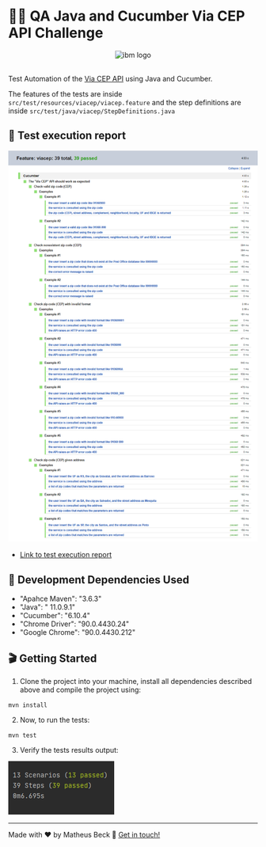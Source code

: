 # 👨‍💻 QA Java and Cucumber Via CEP API Challenge

<div align="center">
  <img alt="ibm logo" width="15%" src="https://viacep.com.br/estatico/images/viacep.png.pagespeed.ce.I80LiA6qpr.png">
</div>
<br>

Test Automation of the [Via CEP API](https://viacep.com.br/) using Java and Cucumber.

The features of the tests are inside `src/test/resources/viacep/viacep.feature` and the step definitions are inside `src/test/java/viacep/StepDefinitions.java`

## 📅 Test execution report
![Cucumber report](cucumber_report.png)
- [Link to test execution report](Test_Results_Feature_viacep.html)

## 💾 Development Dependencies Used

- "Apahce Maven": "3.6.3"
- "Java":  " 11.0.9.1"
- "Cucumber": "6.10.4"
- "Chrome Driver": "90.0.4430.24"
- "Google Chrome": "90.0.4430.212"

## 🎬 Getting Started

1. Clone the project into your machine, install all dependencies described above and compile the project using:

```console
mvn install
```

2. Now, to run the tests:

```console
mvn test
```

3. Verify the tests results output:

![Test results output](test_results.png)

---

Made with ❤️ by Matheus Beck 👋 [Get in touch!](https://www.linkedin.com/in/matheus-beck/)
